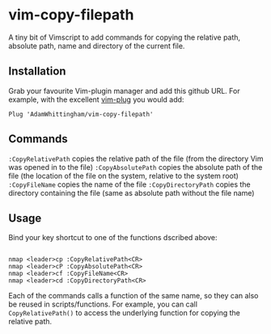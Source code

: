 vim-copy-filepath
=================

A tiny bit of Vimscript to add commands for copying the relative path, absolute path, name and directory of the current file.

Installation
------------

Grab your favourite Vim-plugin manager and add this github URL.
For example, with the excellent [vim-plug](https://github.com/junegunn/vim-plug) you would add:

```
Plug 'AdamWhittingham/vim-copy-filepath'
```

Commands
--------

`:CopyRelativePath` copies the relative path of the file (from the directory Vim was opened in to the file)
`:CopyAbsolutePath` copies the absolute path of the file (the location of the file on the system, relative to the system root)
`:CopyFileName` copies the name of the file
`:CopyDirectoryPath` copies the directory containing the file (same as absolute path without the file name)

Usage
-----

Bind your key shortcut to one of the functions dscribed above:

```

nmap <leader>cp :CopyRelativePath<CR>
nmap <leader>cP :CopyAbsolutePath<CR>
nmap <leader>cf :CopyFileName<CR>
nmap <leader>cd :CopyDirectoryPath<CR>

```

Each of the commands calls a function of the same name, so they can also be reused in scripts/functions. For example, you can call `CopyRelativePath()` to access the underlying function for copying the relative path.

